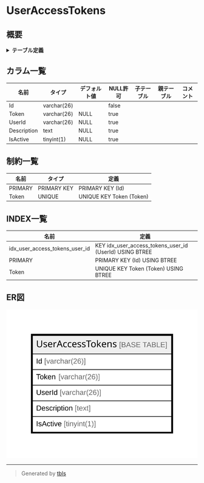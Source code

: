 # UserAccessTokens

## 概要

<details>
<summary><strong>テーブル定義</strong></summary>

```sql
CREATE TABLE `UserAccessTokens` (
  `Id` varchar(26) NOT NULL,
  `Token` varchar(26) DEFAULT NULL,
  `UserId` varchar(26) DEFAULT NULL,
  `Description` text DEFAULT NULL,
  `IsActive` tinyint(1) DEFAULT NULL,
  PRIMARY KEY (`Id`),
  UNIQUE KEY `Token` (`Token`),
  KEY `idx_user_access_tokens_user_id` (`UserId`)
) ENGINE=InnoDB DEFAULT CHARSET=utf8mb4
```

</details>

## カラム一覧

| 名前          | タイプ         | デフォルト値       | NULL許可   | 子テーブル      | 親テーブル      | コメント     |
| ----------- | ----------- | ------------ | -------- | ---------- | ---------- | -------- |
| Id          | varchar(26) |              | false    |            |            |          |
| Token       | varchar(26) | NULL         | true     |            |            |          |
| UserId      | varchar(26) | NULL         | true     |            |            |          |
| Description | text        | NULL         | true     |            |            |          |
| IsActive    | tinyint(1)  | NULL         | true     |            |            |          |

## 制約一覧

| 名前      | タイプ         | 定義                       |
| ------- | ----------- | ------------------------ |
| PRIMARY | PRIMARY KEY | PRIMARY KEY (Id)         |
| Token   | UNIQUE      | UNIQUE KEY Token (Token) |

## INDEX一覧

| 名前                             | 定義                                                      |
| ------------------------------ | ------------------------------------------------------- |
| idx_user_access_tokens_user_id | KEY idx_user_access_tokens_user_id (UserId) USING BTREE |
| PRIMARY                        | PRIMARY KEY (Id) USING BTREE                            |
| Token                          | UNIQUE KEY Token (Token) USING BTREE                    |

## ER図

![er](UserAccessTokens.svg)

---

> Generated by [tbls](https://github.com/k1LoW/tbls)

